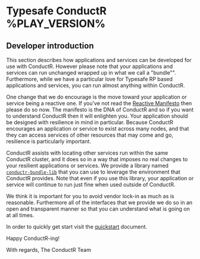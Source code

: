# Typesafe ConductR %PLAY_VERSION%

## Developer introduction

This section describes how applications and services can be developed for use with ConductR. However please note that your applications and services can run unchanged wrapped up in what we call a "bundle"". Furthermore, while we have a particular love for Typesafe RP based applications and services, you can run almost anything within ConductR.

One change that we do encourage is the move toward your application or service being a reactive one. If you've not read the [Reactive Manifesto](http://www.reactivemanifesto.org/) then please do so now. The manifesto is the DNA of ConductR and so if you want to understand ConductR then it will enlighten you. Your application should be designed with resilience in mind in particular. Because ConductR encourages an application or service to exist across many nodes, and that they can access services of other resources that may come and go, resilience is particularly important.

ConductR assists with locating other services run within the same ConductR cluster, and it does so in a way that imposes no real changes to your resilient applications or services. We provide a library named [`conductr-bundle-lib`](https://github.com/typesafehub/conductr-bundle-lib#typesafe-conductr-bundle-library) that you can use to leverage the environment that ConductR provides. Note that even if you use this library, your application or service will continue to run just fine when used outside of ConductR. 

We think it is important for you to avoid vendor lock-in as much as is reasonable. Furthermore all of the interfaces that we provide we do so in an open and transparent manner so that you can understand what is going on at all times.

In order to quickly get start visit the [quickstart](Dev-Quickstart.html) document.

Happy ConductR-ing!

With regards,
The ConductR Team